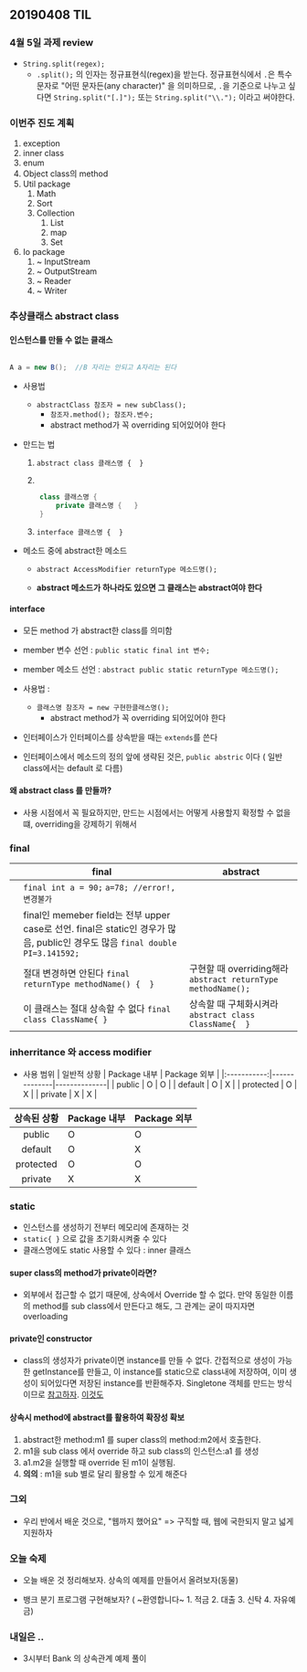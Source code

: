 ## 20190408 TIL


### 4월 5일 과제 review

- `String.split(regex);`
	- `.split();` 의 인자는 정규표현식(regex)을 받는다. 정규표현식에서 `.`은 특수 문자로 "어떤 문자든(any character)" 을 의미하므로, `.`을 기준으로 나누고 싶다면 `String.split("[.]");` 또는 `String.split("\\.");` 이라고 써야한다.



### 이번주 진도 계획

1. exception
2. inner class
3. enum
4. Object class의 method
5. Util package
	1. Math
	2. Sort
	3. Collection
		1. List
		2. map
		1. Set
2. Io package
	1. ~ InputStream
	2. ~ OutputStream
	3. ~ Reader
	4. ~ Writer



### 추상클래스 abstract class

#### **인스턴스를 만들 수 없는 클래스**

```java

A a = new B();	//B 자리는 안되고 A자리는 된다

```

- 사용법
	- `abstractClass 참조자 = new subClass();`	
		- `참조자.method(); 참조자.변수;` 
		- abstract method가 꼭 overriding 되어있어야 한다

- 만드는 법
	1. `abstract class 클래스명 {  }`
	
	2. 
	```java 
		class 클래스명 {
			private 클래스명 {   }
		}
	```
	
	3. `interface 클래스명 {  }`
	
- 메소드 중에 abstract한 메소드
	- `abstract AccessModifier returnType 메소드명();`
	
	- **abstract 메소드가 하나라도 있으면 그 클래스는 abstract여야 한다**

#### interface

- 모든 method 가 abstract한 class를 의미함
	
- member 변수 선언 : `public static final int 변수;`
- member 메소드 선언 : `abstract public static returnType 메소드명();`

- 사용법 : 
	- `클래스명 참조자 = new 구현한클래스명();`
		- abstract method가 꼭 overriding 되어있어야 한다

- 인터페이스가 인터페이스를 상속받을 때는 `extends`를 쓴다
- 인터페이스에서 메소드의 정의 앞에 생략된 것은, `public abstric` 이다 ( 일반 class에서는 default 로 다름)

#### 왜 abstract class 를 만들까?

- 사용 시점에서 꼭 필요하지만, 만드는 시점에서는 어떻게 사용할지 확정할 수 없을 떄, overriding을 강제하기 위해서 

### final

|   | final                                                                                                                            | abstract                                                     |
|---|----------------------------------------------------------------------------------------------------------------------------------|--------------------------------------------------------------|
|   | `final int a = 90;` `a=78; //error!, 변경불가`                                                                                   |                                                              |
|   |  final인 memeber field는 전부 upper case로 선언. final은 static인 경우가 많음, public인 경우도 많음  `final double PI=3.141592;` |                                                              |
|   | 절대 변경하면 안된다 `final returnType methodName() {  }`                                                                        | 구현할 때 overriding해라 `abstract returnType methodName();` |
|   | 이 클래스는 절대 상속할 수 없다 `final class ClassName{ }`                                                                       | 상속할 때 구체화시켜라 `abstract class ClassName{  }`        |




### inherritance 와 access modifier

- 사용 범위
| 일반적 상황 | Package 내부 | Package 외부 |
|:-----------:|--------------|--------------|
| public      | O            | O            |
| default     | O            | X            |
| protected   | O            | X            |
| private     | X            | X            |

| 상속된 상황 | Package 내부 | Package 외부 |
|:-----------:|--------------|--------------|
| public      | O            | O            |
| default     | O            | X            |
| protected   | O            | O            |
| private     | X            | X            |


### static

- 인스턴스를 생성하기 전부터 메모리에 존재하는 것
- `static{ }` 으로 값을 초기화시켜줄 수 있다
- 클래스명에도 static 사용할 수 있다 : inner 클래스



#### super class의 method가 private이라면?

- 외부에서 접근할 수 없기 때문에, 상속에서 Override 할 수 없다. 만약 동일한 이름의 method를 sub class에서 만든다고 해도, 그 관계는 굳이 따지자면 overloading


#### private인 constructor 
- class의 생성자가 private이면 instance를 만들 수 없다. 간접적으로 생성이 가능한 getInstance를 만들고, 이 instance를 static으로 class내에 저장하여, 이미 생성이 되어있다면 저장된 instance를 반환해주자. Singletone 객체를 만드는 방식이므로 [참고하자](https://wikidocs.net/228). [이것도](https://jeong-pro.tistory.com/86)


#### 상속시 method에 abstract를 활용하여 확장성 확보
1. abstract한 method:m1 를 super class의 method:m2에서 호출한다. 
2. m1을 sub class 에서 override 하고 sub class의 인스턴스:a1 를 생성
3. a1.m2을 실행할 때 override 된 m1이 실행됨. 
4. **의의** : m1을 sub 별로 달리 활용할 수 있게 해준다 


### 그외

- 우리 반에서 배운 것으로, "웹까지 했어요" => 구직할 때, 웹에 국한되지 말고 넓게 지원하자


### 오늘 숙제

- 오늘 배운 것 정리해보자. 상속의 예제를 만들어서 올려보자(동물)

- 뱅크 분기 프로그램 구현해보자? ( ~환영합니다~ 1. 적금 2. 대출 3. 신탁 4. 자유예금) 


### 내일은 .. 

- 3시부터 Bank 의 상속관계 예제 풀이
